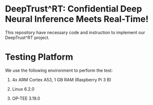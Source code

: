 
# DeepTrust^RT: Confidential Deep Neural Inference Meets Real-Time!

This repository have necessary code and instruction to implement our DeepTrust^RT project.

# Testing Platform

We use the following environment to perform the test:
1. 4x ARM Cortex A53, 1 GB RAM (Raspberry Pi 3 B)

3. Linux 6.2.0

3. OP-TEE 3.19.0

